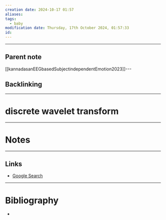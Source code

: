 ```yaml
---
creation date: 2024-10-17 01:57
aliases: 
tags:
  - baby
modification date: Thursday, 17th October 2024, 01:57:33
id:
---
```

---

## Parent note
[[kannadasanEEGbasedSubjectindependentEmotion2023]]---
## Backlinking


---
# discrete wavelet transform


---
# Notes


---
## Links
- [Google Search](https://www.google.com/search?q=discrete+wavelet+transform)

---
# Bibliography
+ 
